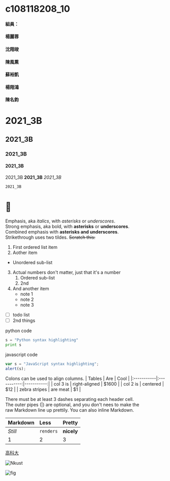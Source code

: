 # c108118208_10

#### 組員：

#### 楊麗蓉

#### 沈翔竣

#### 陳風熏

#### 蘇裕凱

#### 楊翔鴻

#### 陳名鈞


# 2021_3B

## 2021_3B

### 2021_3B

#### 2021_3B

2021_3B **2021_3B** *2021_3B*

`2021_3B`
# 🐛

Emphasis, aka *italics*, with *asterisks* or *underscores*.  
Strong emphasis, aka bold, with **asterisks** or **underscores**.  
Combined emphasis with **asterisks and underscores**.  
Strikethrough uses two tildes. ~~Scratch this:~~  

1. First ordered list item
2. Aother item
  * Unordered sub-list
3. Actual numbers don't matter, just that it's a number
    1. Ordered sub-list
    2. 2nd
4. And another item
    * note 1
    * note 2
    * note 3

- [ ] todo list
- [ ] 2nd things

python code
```python
s = "Python syntax highlighting"
print s
```

javascript code
```js
var s = "JavaScript syntax highlighting";
alert(s);
```

Colons can be used to align columns.
| Tables     | Are |         Cool |
|:-----------|:-----------:|-----------:|
| col 3 is   | right-aligned | $1600 |
| col 2 is   | centered | $12 |
| zebra stripes | are meat | $1 |

There must be at least 3 dashes separating each header cell.  
The outer pipes (|) are optional, and you don't nees to make the  
raw Markdown line up prettily. You can also inline Markdown.

| Markdown | Less | Pretty |
|:-----------|:-----------|:-----------|
| *Still* | `renders` | **nicely** |
| 1 | 2 | 3 |


[高科大](https://www.nkust.edu.tw/)

![Nkust](https://www.nkust.edu.tw/var/file/0/1000/img/513/182513897.png "NKUST")

![fig](https://i.imgur.com/n5dU6L4.jpg "海底風光")

